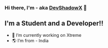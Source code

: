 ### Hi there, I'm **</ShadowX>** - aka [DevShadowX](https://disbots.xyz/user/830819118265401354) 👋

## I'm a Student and a Developer!!

- 🔭 I’m currently working on Xtreme
- 🌎 I’m from - India
